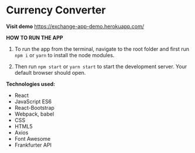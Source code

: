# Currency Converter

**Visit demo**
https://exchange-app-demo.herokuapp.com/

**HOW TO RUN THE APP**

1. To run the app from the terminal, navigate to the root folder and first run `npm i` or `yarn` to install the node modules.

2. Then run `npm start` or `yarn start` to start the development server. Your default browser should open.

**Technologies used:**

-   React
-   JavaScript ES6
-   React-Bootstrap
-   Webpack, babel
-   CSS
-   HTML5
-   Axios
-   Font Awesome
-   Frankfurter API
